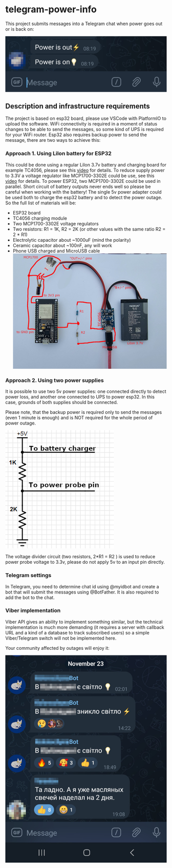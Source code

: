 # telegram-power-info
This project submits messages into a Telegram chat when power goes out or is back on:

![chat](tg.jpg)

## Description and infrastructure requirements
The project is based on esp32 board, please use VSCode with PlatformIO to upload the software.
WiFi connectivity is required in a moment of status changes to be able to send the messages,
so some kind of UPS is required for your WiFi router. 
Esp32 also requires backup power to send the message, there are two ways to achieve this:

### Approach 1. Using LiIon battery for ESP32
This could be done using a regular LiIon 3.7v battery and charging board for example TC4056, please see this
[video](https://www.youtube.com/watch?v=Lk__xTxLlY0) for details. 
To reduce supply power to 3.3V a voltage regulator like MCP1700-3302E could be use, see this [video](https://www.youtube.com/watch?v=Z-36HflHotU)
for details. To power ESP32, two MCP1700-3302E could be used in parallel.
Short circuit of battery outputs never ends well so please be careful when working with the battery!
The single 5v power adapter could be used both to charge the esp32 battery and to detect the power outage.
So the full list of materials will be:
- ESP32 board
- TC4056 charging module
- Two MCP1700-3302E voltage regulators
- Two resistors: R1 = 1K, R2 = 2K (or other values with the same ratio R2 = 2 * R1)
- Electrolytic capacitor about ~1000uF (mind the polarity)
- Ceramic capacitor about ~100nF, any will work
- Phone USB charged and MicroUSB cable
![diagram](diagram.jpg)

### Approach 2. Using two power supplies
It is possible to use two 5v power supplies: one connected directly to detect power loss,
and another one connected to UPS to power esp32. In this case, grounds of both supplies should be connected.

Please note, that the backup power is required only to send the messages (even 1 minute is enough) and is NOT required for the
whole period of power outage.

![schematic](schematic.png)

The voltage divider circuit (two resistors, 2*R1 = R2 ) is used to reduce power probe voltage to 3.3v, please do not apply 5v to an input pin directly.

### Telegram settings
In Telegram, you need to determine chat id using @myidbot and create a bot that will submit the messages using @BotFather.
It is also required to add the bot to the chat.

### Viber implementation
Viber API gives an ability to implement something similar, but the technical implementation is much 
more demanding (it requires a server with callback URL and a kind of a database to track subscribed users)
so a simple Viber/Telegram switch will not be implemented here.

Your community affected by outages will enjoy it:

![chat](reallife.jpg)
